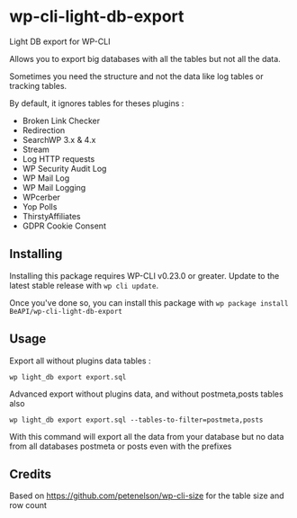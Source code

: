 # wp-cli-light-db-export

Light DB export for WP-CLI

Allows you to export big databases with all the tables but not all the data.

Sometimes you need the structure and not the data like log tables or tracking tables.

By default, it ignores tables for theses plugins :
* Broken Link Checker
* Redirection
* SearchWP 3.x & 4.x
* Stream
* Log HTTP requests
* WP Security Audit Log
* WP Mail Log
* WP Mail Logging
* WPcerber
* Yop Polls
* ThirstyAffiliates
* GDPR Cookie Consent

## Installing

Installing this package requires WP-CLI v0.23.0 or greater. Update to the latest stable release with `wp cli update`.

Once you've done so, you can install this package with `wp package install BeAPI/wp-cli-light-db-export`

## Usage

Export all without plugins data tables :

`wp light_db export export.sql`

Advanced export without plugins data, and without postmeta,posts tables also

`wp light_db export export.sql --tables-to-filter=postmeta,posts`

With this command will export all the data from your database but no data from all databases postmeta or posts even with the prefixes

## Credits

Based on https://github.com/petenelson/wp-cli-size for the table size and row count
